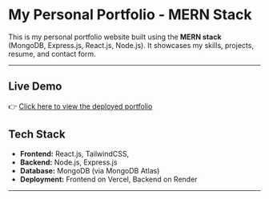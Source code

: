 # My Personal Portfolio - MERN Stack

This is my personal portfolio website built using the **MERN stack** (MongoDB, Express.js, React.js, Node.js). It showcases my skills, projects, resume, and contact form.

---

## Live Demo

👉 [Click here to view the deployed portfolio](https://protfolio-frontend-seven.vercel.app/)


## Tech Stack

- **Frontend:** React.js, TailwindCSS, 
- **Backend:** Node.js, Express.js
- **Database:** MongoDB (via MongoDB Atlas)
- **Deployment:** Frontend on Vercel, Backend on Render

---

